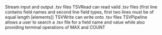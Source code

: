 Stream input and output .tsv files
TSVRead can read valid .tsv files (first line contains field names and second line field types, first two lines must be of equal length [elements])
TSVWrite can write onto .tsv files
TSVPipeline allows a user to search a .tsv file for a field name and value while also providing terminal operations of MAX and COUNT

